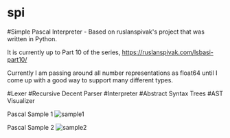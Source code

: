 # spi

#Simple Pascal Interpreter - Based on ruslanspivak's project that was written in Python.

It is currently up to Part 10 of the series, https://ruslanspivak.com/lsbasi-part10/

Currently I am passing around all number representations as float64 until I come up with a good way to support many different types.

#Lexer
#Recursive Decent Parser
#Interpreter
#Abstract Syntax Trees
#AST Visualizer

Pascal Sample 1
![sample1](thegtproject.github.com/spi/images/sample1ast.png)

Pascal Sample 2
![sample2](thegtproject.github.com/spi/images/sample1ast.png)